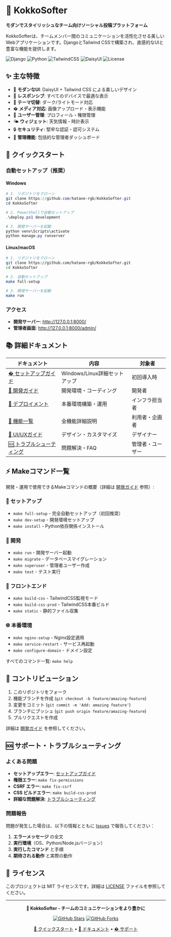 # 🚀 KokkoSofter

**モダンでスタイリッシュなチーム向けソーシャル投稿プラットフォーム**

KokkoSofterは、チームメンバー間のコミュニケーションを活性化させる美しいWebアプリケーションです。DjangoとTailwind CSSで構築され、直感的なUIと豊富な機能を提供します。

![Django](https://img.shields.io/badge/Django-5.2.4-green)
![Python](https://img.shields.io/badge/Python-3.8+-blue)
![TailwindCSS](https://img.shields.io/badge/TailwindCSS-4.1.11-blue)
![DaisyUI](https://img.shields.io/badge/DaisyUI-5.0.46-green)
![License](https://img.shields.io/badge/License-MIT-yellow)

## ✨ 主な特徴

- 🎨 **モダンなUI**: DaisyUI + Tailwind CSS による美しいデザイン
- 📱 **レスポンシブ**: すべてのデバイスで最適な表示
- 🌙 **テーマ切替**: ダーク/ライトモード対応
- �️ **メディア対応**: 画像アップロード・表示機能
- 👥 **ユーザー管理**: プロフィール・権限管理
- 🌤️ **ウィジェット**: 天気情報・時計表示
- 🔒 **セキュリティ**: 堅牢な認証・認可システム
- 👑 **管理機能**: 包括的な管理者ダッシュボード

## 🚀 クイックスタート

### 自動セットアップ（推奨）

#### Windows
```powershell
# 1. リポジトリをクローン
git clone https://github.com/hatane-rgb/KokkoSofter.git
cd KokkoSofter

# 2. PowerShellで自動セットアップ
.\deploy.ps1 development

# 3. 開発サーバーを起動
python venv\Scripts\activate
python manage.py runserver
```

#### Linux/macOS
```bash
# 1. リポジトリをクローン
git clone https://github.com/hatane-rgb/KokkoSofter.git
cd KokkoSofter

# 2. 自動セットアップ
make full-setup

# 3. 開発サーバーを起動
make run
```

### アクセス
- **開発サーバー**: http://127.0.0.1:8000/
- **管理者画面**: http://127.0.0.1:8000/admin/

## 📚 詳細ドキュメント

| ドキュメント | 内容 | 対象者 |
|-------------|------|--------|
| [�️ セットアップガイド](docs/SETUP.md) | Windows/Linux詳細セットアップ | 初回導入時 |
| [🔧 開発ガイド](docs/DEVELOPMENT.md) | 開発環境・コーディング | 開発者 |
| [🚀 デプロイメント](docs/DEPLOYMENT.md) | 本番環境構築・運用 | インフラ担当者 |
| [📖 機能一覧](docs/FEATURES.md) | 全機能詳細説明 | 利用者・企画者 |
| [🎨 UI/UXガイド](docs/UI_GUIDE.md) | デザイン・カスタマイズ | デザイナー |
| [🆘 トラブルシューティング](docs/TROUBLESHOOTING.md) | 問題解決・FAQ | 管理者・ユーザー |

## ⚡ Makeコマンド一覧

開発・運用で使用できるMakeコマンドの概要（詳細は [開発ガイド](docs/DEVELOPMENT.md) 参照）:

### 🚀 セットアップ
- `make full-setup` - 完全自動セットアップ（初回推奨）
- `make dev-setup` - 開発環境セットアップ
- `make install` - Python依存関係インストール

### 🔧 開発
- `make run` - 開発サーバー起動
- `make migrate` - データベースマイグレーション
- `make superuser` - 管理者ユーザー作成
- `make test` - テスト実行

### 🎨 フロントエンド
- `make build-css` - TailwindCSS監視モード
- `make build-css-prod` - TailwindCSS本番ビルド
- `make static` - 静的ファイル収集

### 🌐 本番環境
- `make nginx-setup` - Nginx設定適用
- `make service-restart` - サービス再起動
- `make configure-domain` - ドメイン設定

すべてのコマンド一覧: `make help`

## 🤝 コントリビューション

1. このリポジトリをフォーク
2. 機能ブランチを作成 (`git checkout -b feature/amazing-feature`)
3. 変更をコミット (`git commit -m 'Add: amazing feature'`)
4. ブランチにプッシュ (`git push origin feature/amazing-feature`)
5. プルリクエストを作成

詳細は [開発ガイド](docs/DEVELOPMENT.md) を参照してください。

## 🆘 サポート・トラブルシューティング

### よくある問題
- **セットアップエラー**: [セットアップガイド](docs/SETUP.md)
- **権限エラー**: `make fix-permissions`
- **CSRF エラー**: `make fix-csrf`  
- **CSS ビルドエラー**: `make build-css-prod`
- **詳細な問題解決**: [トラブルシューティング](docs/TROUBLESHOOTING.md)

### 問題報告
問題が発生した場合は、以下の情報とともに [Issues](https://github.com/hatane-rgb/KokkoSofter/issues) で報告してください：

1. **エラーメッセージ** の全文
2. **実行環境**（OS、Python/Node.jsバージョン）
3. **実行したコマンド** と手順
4. **期待される動作** と実際の動作

## 📄 ライセンス

このプロジェクトは MIT ライセンスです。詳細は [LICENSE](LICENSE) ファイルを参照してください。

---

<div align="center">

**🌟 KokkoSofter - チームのコミュニケーションをより豊かに**

[![GitHub Stars](https://img.shields.io/github/stars/hatane-rgb/KokkoSofter?style=social)](https://github.com/hatane-rgb/KokkoSofter)
[![GitHub Forks](https://img.shields.io/github/forks/hatane-rgb/KokkoSofter?style=social)](https://github.com/hatane-rgb/KokkoSofter)

[🚀 クイックスタート](#クイックスタート) • [📖 ドキュメント](#詳細ドキュメント) • [� サポート](#サポート・トラブルシューティング)

</div>
